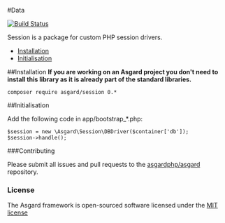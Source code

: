 #Data

[![Build Status](https://travis-ci.org/asgardphp/session.svg?branch=master)](https://travis-ci.org/asgardphp/session)

Session is a package for custom PHP session drivers.

- [Installation](#installation)
- [Initialisation](#initialisation)

<a name="installation"></a>
##Installation
**If you are working on an Asgard project you don't need to install this library as it is already part of the standard libraries.**

	composer require asgard/session 0.*

<a name="initialisation"></a>
##Initialisation

Add the following code in app/bootstrap_*.php:

	$session = new \Asgard\Session\DBDriver($container['db']);
	$session->handle();

###Contributing

Please submit all issues and pull requests to the [asgardphp/asgard](http://github.com/asgardphp/asgard) repository.

### License

The Asgard framework is open-sourced software licensed under the [MIT license](http://opensource.org/licenses/MIT)